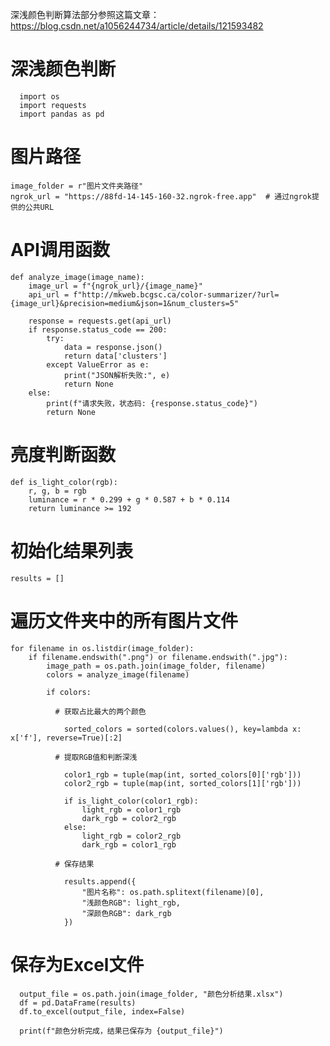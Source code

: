 
深浅颜色判断算法部分参照这篇文章：https://blog.csdn.net/a1056244734/article/details/121593482

# 深浅颜色判断
   
      import os
      import requests
      import pandas as pd


# 图片路径

    image_folder = r"图片文件夹路径"
    ngrok_url = "https://88fd-14-145-160-32.ngrok-free.app"  # 通过ngrok提供的公共URL

# API调用函数

    def analyze_image(image_name):
        image_url = f"{ngrok_url}/{image_name}"
        api_url = f"http://mkweb.bcgsc.ca/color-summarizer/?url={image_url}&precision=medium&json=1&num_clusters=5"
    
        response = requests.get(api_url)
        if response.status_code == 200:
            try:
                data = response.json()
                return data['clusters']
            except ValueError as e:
                print("JSON解析失败:", e)
                return None
        else:
            print(f"请求失败，状态码: {response.status_code}")
            return None

# 亮度判断函数

    def is_light_color(rgb):
        r, g, b = rgb
        luminance = r * 0.299 + g * 0.587 + b * 0.114
        return luminance >= 192

# 初始化结果列表

    results = []

# 遍历文件夹中的所有图片文件

    for filename in os.listdir(image_folder):
        if filename.endswith(".png") or filename.endswith(".jpg"):
            image_path = os.path.join(image_folder, filename)
            colors = analyze_image(filename)
        
            if colors:
         
              # 获取占比最大的两个颜色
           
                sorted_colors = sorted(colors.values(), key=lambda x: x['f'], reverse=True)[:2]
            
              # 提取RGB值和判断深浅
         
                color1_rgb = tuple(map(int, sorted_colors[0]['rgb']))
                color2_rgb = tuple(map(int, sorted_colors[1]['rgb']))
            
                if is_light_color(color1_rgb):
                    light_rgb = color1_rgb
                    dark_rgb = color2_rgb
                else:
                    light_rgb = color2_rgb
                    dark_rgb = color1_rgb
            
              # 保存结果
          
                results.append({
                    "图片名称": os.path.splitext(filename)[0],
                    "浅颜色RGB": light_rgb,
                    "深颜色RGB": dark_rgb
                })

# 保存为Excel文件
      output_file = os.path.join(image_folder, "颜色分析结果.xlsx")
      df = pd.DataFrame(results)
      df.to_excel(output_file, index=False)
  
      print(f"颜色分析完成，结果已保存为 {output_file}")
